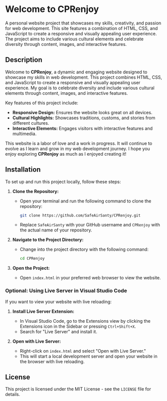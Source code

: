 # Welcome to CPRenjoy

A personal website project that showcases my skills, creativity, and passion for web development. This site features a combination of HTML, CSS, and JavaScript to create a responsive and visually appealing user experience. The project aims to include various cultural elements and celebrate diversity through content, images, and interactive features.

## Description

Welcome to **CPRenjoy**, a dynamic and engaging website designed to showcase my skills in web development. This project combines HTML, CSS, and JavaScript to create a responsive and visually appealing user experience. My goal is to celebrate diversity and include various cultural elements through content, images, and interactive features.

Key features of this project include:
- **Responsive Design:** Ensures the website looks great on all devices.
- **Cultural Highlights:** Showcases traditions, customs, and stories from different cultures.
- **Interactive Elements:** Engages visitors with interactive features and multimedia.

This website is a labor of love and a work in progress. It will continue to evolve as I learn and grow in my web development journey. I hope you enjoy exploring **CPRenjoy** as much as I enjoyed creating it!

## Installation

To set up and run this project locally, follow these steps:

1. **Clone the Repository:**
   - Open your terminal and run the following command to clone the repository:
     ```bash
     git clone https://github.com/SafeAirSanty/CPRenjoy.git
     ```
   - Replace `SafeAirSanty` with your GitHub username and `CPRenjoy` with the actual name of your repository.

2. **Navigate to the Project Directory:**
   - Change into the project directory with the following command:
     ```bash
     cd CPRenjoy
     ```

3. **Open the Project:**
   - Open `index.html` in your preferred web browser to view the website.

### Optional: Using Live Server in Visual Studio Code
If you want to view your website with live reloading:

1. **Install Live Server Extension:**
   - In Visual Studio Code, go to the Extensions view by clicking the Extensions icon in the Sidebar or pressing `Ctrl+Shift+X`.
   - Search for "Live Server" and install it.

2. **Open with Live Server:**
   - Right-click on `index.html` and select "Open with Live Server."
   - This will start a local development server and open your website in the browser with live reloading.

## License

This project is licensed under the MIT License - see the `LICENSE` file for details.
